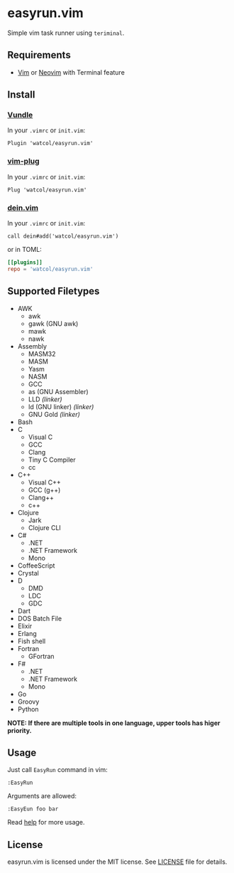 # easyrun.vim
Simple vim task runner using `teriminal`.

## Requirements
- [Vim](https://github.com/vim/vim) or [Neovim](https://github.com/neovim/neovim) with Terminal feature

## Install
### [Vundle](https://github.com/VundleVim/Vundle.vim)
In your `.vimrc` or `init.vim`:
```vim
Plugin 'watcol/easyrun.vim'
```

### [vim-plug](https://github.com/junegunn/vim-plug)
In your `.vimrc` or `init.vim`:
```vim
Plug 'watcol/easyrun.vim'
```

### [dein.vim](https://github.com/Shougo/dein.vim)
In your `.vimrc` or `init.vim`:
```vim
call dein#add('watcol/easyrun.vim')
```
or in TOML:
```toml
[[plugins]]
repo = 'watcol/easyrun.vim'
```

## Supported Filetypes
- AWK
  - awk
  - gawk (GNU awk)
  - mawk
  - nawk
- Assembly
  - MASM32
  - MASM
  - Yasm
  - NASM
  - GCC
  - as (GNU Assembler)
  - LLD *(linker)*
  - ld (GNU linker) *(linker)*
  - GNU Gold *(linker)*
- Bash
- C
  - Visual C
  - GCC
  - Clang
  - Tiny C Compiler
  - cc
- C++
  - Visual C++
  - GCC (g++)
  - Clang++
  - c++
- Clojure
  - Jark
  - Clojure CLI
- C#
  - .NET
  - .NET Framework
  - Mono
- CoffeeScript
- Crystal
- D
  - DMD
  - LDC
  - GDC
- Dart
- DOS Batch File
- Elixir
- Erlang
- Fish shell
- Fortran
  - GFortran
- F#
  - .NET
  - .NET Framework
  - Mono
- Go
- Groovy
- Python

**NOTE: If there are multiple tools in one language, upper tools has higer priority.**
## Usage
Just call `EasyRun` command in vim:
```vim
:EasyRun
```
Arguments are allowed:
```vim
:EasyEun foo bar
```

Read [help](doc/easyrun.txt) for more usage.

## License
easyrun.vim is licensed under the MIT license. See [LICENSE](LICENSE) file for details.

